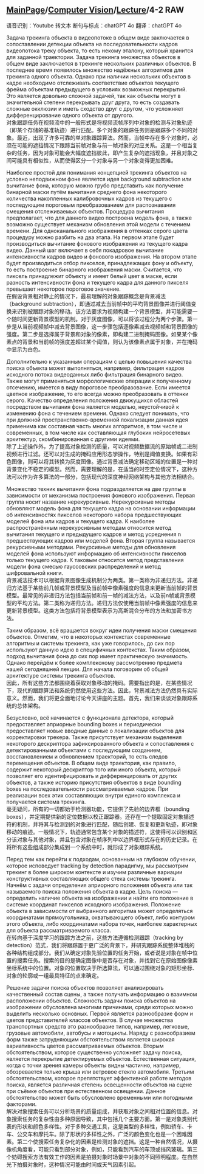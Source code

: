 ## [MainPage](../../index.md)/[Computer Vision](../README.md)/[Lecture](../Lecture.md)/4-2 RAW

语音识别：Youtube 转文本
断句与标点：chatGPT 4o
翻译：chatGPT 4o

Задача трекинга объекта в видеопотоке в общем виде заключается в сопоставлении детекции объекта на последовательности кадров видеопотока треку объекта, то есть некому эталону, который хранится для заданной траектории. Задача трекинга множества объектов в общем виде заключается в трекинге нескольких различных объектов. В последнее время появилось множество надёжных алгоритмов для трекинга одного объекта. Однако при наличии нескольких объектов в кадре необходимо отслеживать соответствие объектов текущего фрейма объектам предыдущего в условиях возможных перекрытий. Это является довольно сложной задачей, так как объекты могут в значительной степени перекрывать друг друга, то есть создавать сложные окклюзии и иметь сходство друг с другом, что усложняет дифференцирование одного объекта от другого.  
对象跟踪任务在视频流中的一般形式是将视频流帧序列中对象的检测与对象轨迹（即某个存储的基准轨迹）进行匹配。多个对象的跟踪任务则是跟踪多个不同的对象。最近，出现了许多可靠的单对象跟踪算法。然而，当帧中存在多个对象时，必须在可能的遮挡情况下跟踪当前帧对象与前一帧对象的对应关系。这是一个相当复杂的任务，因为对象可能会大幅度遮挡彼此，即产生复杂的遮挡现象，并且对象之间可能具有相似性，从而使得区分一个对象与另一个对象变得更加困难。

Наиболее простой для понимания концепцией трекинга объектов на условно неподвижном фоне является идея background subtraction или вычитание фона, которую можно грубо представить как получение бинарной маски путём вычитания среднего фона некоторого количества накопленных калибровочных кадров из текущего с последующим пороговым преобразованием для распознавания смещения отслеживаемых объектов. Процедура вычитания предполагает, что для данного видео построена модель фона, а также возможно существует механизм обновления этой модели с течением времени. Для одноканального изображения в оттенках серого цвета процедуру можно разбить на два этапа. На первом этапе будет производиться вычитание фонового изображения из текущего кадра видео. Данный шаг включает в себя покадровое вычитание интенсивности кадров видео и фонового изображения. На втором этапе будет производиться отбор пикселов, принадлежащих фону и объекту, то есть построение бинарного изображения маски. Считается, что пиксель принадлежит объекту и имеет белый цвет в маске, если разность интенсивности фона и текущего кадра для данного пикселя превышает некоторое пороговое значение.  
在假设背景相对静止的情况下，最易理解的对象跟踪概念是背景减法（background subtraction），即通过减去当前帧中的平均背景图像并进行阈值变换来识别被跟踪对象的移动。该方法要求为视频构建一个背景模型，并可能需要一个随时间更新背景模型的机制。对于灰度图像，可以将该过程分为两个步骤。第一步是从当前视频帧中减去背景图像，这一步骤包括逐像素减去视频帧和背景图像的强度。第二步是选择属于背景和对象的像素，即构建二进制掩码图像。如果某个像素点的背景和当前帧的强度差超过某个阈值，则认为该像素点属于对象，并在掩码中显示为白色。

Дополнительно к указанным операциям с целью повышения качества поиска объекта может выполняться, например, фильтрация кадров исходного потока видеоданных либо фильтрация бинарного видео. Также могут применяться морфологические операции к полученному отсечению, имеется в виду пороговое преобразование. Если имеется цветное изображение, то его всегда можно преобразовать в оттенки серого. Качество определения положения движущихся областей посредством вычитания фона является моделью, неустойчивой к изменению фона с течением времени. Однако следует понимать, что при должной пространственно-временной локализации данная идея применима как составная часть многих алгоритмов, в том числе и современных, в том числе как составляющая глубоких нейросетевых архитектур, скомбинированная с другими идеями.  
除了上述操作外，为了提高对象检测的质量，可以对视频数据流的原始帧或二进制视频进行过滤。还可以对生成的掩码应用形态学操作，特别是阈值变换。如果有彩色图像，则可以将其转换为灰度图像。通过背景减法确定移动区域的位置是一种对背景变化不稳定的模型。然而，需要理解的是，在适当的时空定位情况下，这种方法可以作为许多算法的一部分，包括现代的深度神经网络架构与其他方法相结合。

Множество техник вычитания фона подразделяется на две группы в зависимости от механизма построения фонового изображения. Первая группа носит название нерекурсивные. Нерекурсивные методы обновляют модель фона для текущего кадра на основании информации об интенсивностях пикселов некоторого набора предшествующих моделей фона или кадров и текущего кадра. К наиболее распространённым нерекурсивным методам относится метод вычитания текущего и предыдущего кадров и метод усреднения n предшествующих кадров или моделей фона. Вторая группа называется рекурсивными методами. Рекурсивные методы для обновления моделей фона используют информацию об интенсивности пикселов только текущего кадра. К таковым относится метод представления модели фона смесью гауссовских распределений и метод шифровальной книги.  
背景减法技术可以根据背景图像生成机制分为两类。第一类称为非递归方法。非递归方法基于某些前几帧或背景模型及当前帧中像素强度的信息来更新当前帧的背景模型。最常见的非递归方法包括当前帧和前一帧的减法方法，以及前n帧或背景模型的平均方法。第二类称为递归方法。递归方法仅使用当前帧中像素强度的信息来更新背景模型。这类方法包括将背景模型表示为高斯混合分布的方法和加密书方法。

Таким образом, всё вращается вокруг идеи получения маски смещения объектов. Отметим, что в некоторых контекстах современные алгоритмы и системы трекинга, как уже говорилось, до сих пор используют данную идею в специфичных контекстах. Таким образом, подход вычитания фона до сих пор имеет практическую значимость. Однако перейдём к более комплексному рассмотрению предмета нашей сегодняшней лекции. Для начала поговорим об общей архитектуре системы трекинга объектов.  
因此，所有这些方法都围绕着获取对象移动的掩码。需要指出的是，在某些情况下，现代的跟踪算法和系统仍然使用这些方法。因此，背景减法方法仍然具有实际意义。然而，我们将更全面地讨论今天讲座的主题。首先，我们来谈谈对象跟踪系统的总体架构。

Безусловно, всё начинается с функционала детектора, который предоставляет априорные bounding boxes и периодически предоставляет новые вводные данные о локализации объектов для корректировки трекера. Также присутствует механизм выделения некоторого дескриптора зафиксированного объекта и сопоставления с детектированными объектами с последующим созданием, восстановлением и обновлением траекторий, то есть следов перемещения объектов. В общем виде траектория, как правило, содержит некоторый дескриптор того или иного объекта, который позволяет его идентифицировать и дифференцировать от других объектов, а также историю присутствия объектов в виде bounding boxes на последовательности рассматриваемых кадров. При реализации всех этих составляющих внутри единого комплекса и получается система трекинга.  
毫无疑问，所有的一切都始于检测器功能，它提供了先验的边界框（bounding boxes），并定期提供新的定位数据以校正跟踪器。还存在一个提取固定对象描述符的机制，并将其与检测到的对象进行匹配，随后创建、恢复和更新轨迹，即对象移动的痕迹。一般情况下，轨迹通常包含某个对象的描述符，这使得可以识别和区分该对象与其他对象，并且包含对象在帧序列中以边界框形式存在的历史记录。在将所有这些组成部分集成到一个系统中时，就形成了对象跟踪系统。

Перед тем как перейти к подходам, основанным на глубоком обучении, которое исповедует tracking by detection парадигму, мы рассмотрим трекинг в более широком контексте и изучим различные вариации конструктивных составляющих общего стека системы трекинга. Начнём с задачи определения априорного положения объекта или так называемого поиска положения объекта в кадре. Цель поиска — определить наличие объекта на изображении и найти его положение в системе координат пикселов исходного изображения. Положение объекта в зависимости от выбранного алгоритма может определяться координатами прямоугольника, охватывающего объект, либо контуром этого объекта, либо координатами набора точек, наиболее характерных для объекта рассматриваемого класса.  
在转向基于深度学习的跟踪方法之前，这些方法遵循检测跟踪（tracking by detection）范式，我们将跟踪置于更广泛的背景下，并研究跟踪系统整体堆栈的各种结构组成部分。我们从确定对象先验位置的任务开始，或者说是对象在帧中位置的搜索任务。搜索的目的是确定图像中是否存在对象，并找到它在原始图像像素坐标系统中的位置。对象的位置取决于所选算法，可以通过围绕对象的矩形坐标、对象的轮廓或一组最具特征的点来确定。

Решение задачи поиска объектов позволяет анализировать качественный состав сцены, а также получать информацию о взаимном расположении объектов. Сложность задачи поиска объектов на изображении обусловлена многими причинами, среди которых можно выделить несколько основных. Первой является разнообразие форм и цветов представителей классов объектов. В случае множества транспортных средств это разнообразие типов, например, легковые, грузовые автомобили, автобусы и мотоциклы. Наряду с разнообразием форм также затрудняющим обстоятельством является широкая вариативность цветов рассматриваемых объектов. Вторым обстоятельством, которое существенно усложняет задачу поиска, является перекрытие детектируемых объектов. Естественная ситуация, когда с точки зрения камеры объекты видны частично, например, обозревается только крыша или ветровое стекло автомобиля. Третьим обстоятельством, которое препятствует эффективной работе методов поиска, является различная степень освещенности объектов на сцене при съёмке объектов при естественном освещении. Данное обстоятельство может быть обусловлено временными или погодными факторами.  
解决对象搜索任务可以分析场景的质量组成，并获取对象之间相对位置的信息。对象搜索任务的复杂性由多种原因导致，其中包括几个主要方面。第一是对象类别代表的形状和颜色多样性。对于多种交通工具，这是类型的多样性，例如轿车、卡车、公交车和摩托车。除了形状的多样性之外，广泛的颜色变化也是一个困难因素。第二个使搜索任务复杂化的因素是检测对象的遮挡。这是一种自然情况，从摄像机角度看，可能只看到部分对象，例如，只能看到汽车的车顶或挡风玻璃。第三个妨碍搜索方法有效工作的因素是拍摄对象时场景中对象的不同照明程度。在自然光下拍摄对象时，这种情况可能由时间或天气因素引起。